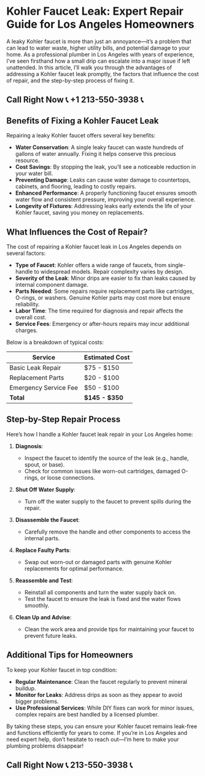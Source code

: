 # Kohler Faucet Leak: Expert Repair Guide for Los Angeles Homeowners  

A leaky Kohler faucet is more than just an annoyance—it’s a problem that can lead to water waste, higher utility bills, and potential damage to your home. As a professional plumber in Los Angeles with years of experience, I’ve seen firsthand how a small drip can escalate into a major issue if left unattended. In this article, I’ll walk you through the advantages of addressing a Kohler faucet leak promptly, the factors that influence the cost of repair, and the step-by-step process of fixing it.  

## Call Right Now 📞 +1 213-550-3938 📞

## Benefits of Fixing a Kohler Faucet Leak  

Repairing a leaky Kohler faucet offers several key benefits:  
- **Water Conservation**: A single leaky faucet can waste hundreds of gallons of water annually. Fixing it helps conserve this precious resource.  
- **Cost Savings**: By stopping the leak, you’ll see a noticeable reduction in your water bill.  
- **Preventing Damage**: Leaks can cause water damage to countertops, cabinets, and flooring, leading to costly repairs.  
- **Enhanced Performance**: A properly functioning faucet ensures smooth water flow and consistent pressure, improving your overall experience.  
- **Longevity of Fixtures**: Addressing leaks early extends the life of your Kohler faucet, saving you money on replacements.  

## What Influences the Cost of Repair?  

The cost of repairing a Kohler faucet leak in Los Angeles depends on several factors:  
- **Type of Faucet**: Kohler offers a wide range of faucets, from single-handle to widespread models. Repair complexity varies by design.  
- **Severity of the Leak**: Minor drips are easier to fix than leaks caused by internal component damage.  
- **Parts Needed**: Some repairs require replacement parts like cartridges, O-rings, or washers. Genuine Kohler parts may cost more but ensure reliability.  
- **Labor Time**: The time required for diagnosis and repair affects the overall cost.  
- **Service Fees**: Emergency or after-hours repairs may incur additional charges.  

Below is a breakdown of typical costs:  

| **Service**                | **Estimated Cost** |  
|----------------------------|---------------------|  
| Basic Leak Repair          | $75 - $150          |  
| Replacement Parts          | $20 - $100          |  
| Emergency Service Fee      | $50 - $100          |  
| **Total**                  | **$145 - $350**     |  

## Step-by-Step Repair Process  

Here’s how I handle a Kohler faucet leak repair in your Los Angeles home:  

1. **Diagnosis**:  
   - Inspect the faucet to identify the source of the leak (e.g., handle, spout, or base).  
   - Check for common issues like worn-out cartridges, damaged O-rings, or loose connections.  

2. **Shut Off Water Supply**:  
   - Turn off the water supply to the faucet to prevent spills during the repair.  

3. **Disassemble the Faucet**:  
   - Carefully remove the handle and other components to access the internal parts.  

4. **Replace Faulty Parts**:  
   - Swap out worn-out or damaged parts with genuine Kohler replacements for optimal performance.  

5. **Reassemble and Test**:  
   - Reinstall all components and turn the water supply back on.  
   - Test the faucet to ensure the leak is fixed and the water flows smoothly.  

6. **Clean Up and Advise**:  
   - Clean the work area and provide tips for maintaining your faucet to prevent future leaks.  

## Additional Tips for Homeowners  

To keep your Kohler faucet in top condition:  
- **Regular Maintenance**: Clean the faucet regularly to prevent mineral buildup.  
- **Monitor for Leaks**: Address drips as soon as they appear to avoid bigger problems.  
- **Use Professional Services**: While DIY fixes can work for minor issues, complex repairs are best handled by a licensed plumber.  

By taking these steps, you can ensure your Kohler faucet remains leak-free and functions efficiently for years to come. If you’re in Los Angeles and need expert help, don’t hesitate to reach out—I’m here to make your plumbing problems disappear!
## Call Right Now 📞 213-550-3938 📞
